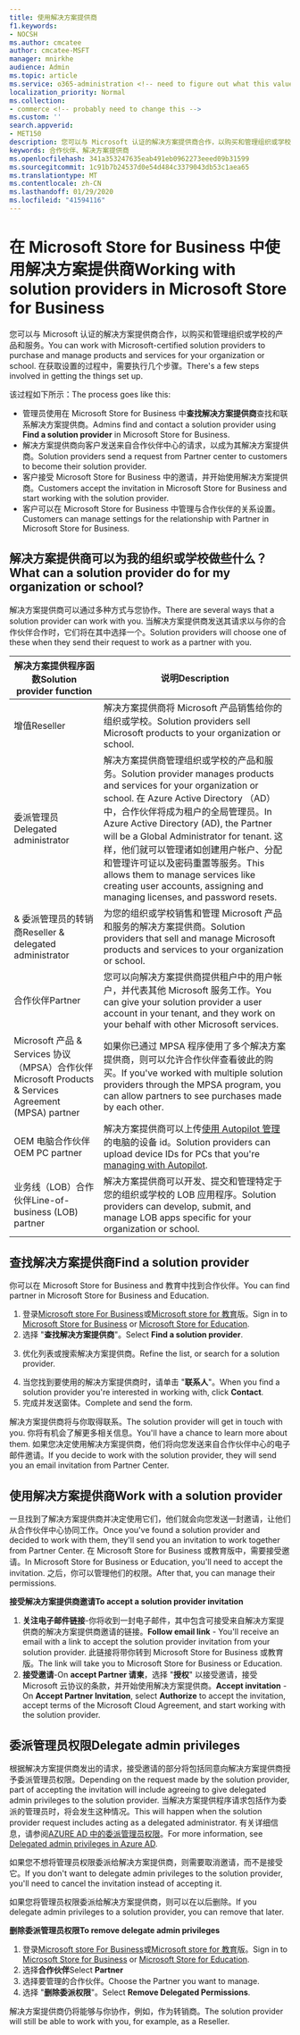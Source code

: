 ```yaml
---
title: 使用解决方案提供商
f1.keywords:
- NOCSH
ms.author: cmcatee
author: cmcatee-MSFT
manager: mnirkhe
audience: Admin
ms.topic: article
ms.service: o365-administration <!-- need to figure out what this value should be -->
localization_priority: Normal
ms.collection:
- commerce <!-- probably need to change this -->
ms.custom: ''
search.appverid:
- MET150
description: 您可以与 Microsoft 认证的解决方案提供商合作，以购买和管理组织或学校的产品和服务。
keywords: 合作伙伴、解决方案提供商
ms.openlocfilehash: 341a353247635eab491eb0962273eeed09b31599
ms.sourcegitcommit: 1c91b7b24537d0e54d484c3379043db53c1aea65
ms.translationtype: MT
ms.contentlocale: zh-CN
ms.lasthandoff: 01/29/2020
ms.locfileid: "41594116"
---
```

# <a name="working-with-solution-providers-in-microsoft-store-for-business"></a><span data-ttu-id="5c322-104">在 Microsoft Store for Business 中使用解决方案提供商</span><span class="sxs-lookup"><span data-stu-id="5c322-104">Working with solution providers in Microsoft Store for Business</span></span>

<span data-ttu-id="5c322-105">您可以与 Microsoft 认证的解决方案提供商合作，以购买和管理组织或学校的产品和服务。</span><span class="sxs-lookup"><span data-stu-id="5c322-105">You can work with Microsoft-certified solution providers to purchase and manage products and services for your organization or school.</span></span> <span data-ttu-id="5c322-106">在获取设置的过程中，需要执行几个步骤。</span><span class="sxs-lookup"><span data-stu-id="5c322-106">There's a few steps involved in getting the things set up.</span></span> 

<span data-ttu-id="5c322-107">该过程如下所示：</span><span class="sxs-lookup"><span data-stu-id="5c322-107">The process goes like this:</span></span>
- <span data-ttu-id="5c322-108">管理员使用在 Microsoft Store for Business 中**查找解决方案提供商**查找和联系解决方案提供商。</span><span class="sxs-lookup"><span data-stu-id="5c322-108">Admins find and contact a solution provider using **Find a solution provider** in Microsoft Store for Business.</span></span> 
- <span data-ttu-id="5c322-109">解决方案提供商向客户发送来自合作伙伴中心的请求，以成为其解决方案提供商。</span><span class="sxs-lookup"><span data-stu-id="5c322-109">Solution providers send a request from Partner center to customers to become their solution provider.</span></span>
- <span data-ttu-id="5c322-110">客户接受 Microsoft Store for Business 中的邀请，并开始使用解决方案提供商。</span><span class="sxs-lookup"><span data-stu-id="5c322-110">Customers accept the invitation in Microsoft Store for Business and start working with the solution provider.</span></span>
- <span data-ttu-id="5c322-111">客户可以在 Microsoft Store for Business 中管理与合作伙伴的关系设置。</span><span class="sxs-lookup"><span data-stu-id="5c322-111">Customers can manage settings for the relationship with Partner in Microsoft Store for Business.</span></span> 

## <a name="what-can-a-solution-provider-do-for-my-organization-or-school"></a><span data-ttu-id="5c322-112">解决方案提供商可以为我的组织或学校做些什么？</span><span class="sxs-lookup"><span data-stu-id="5c322-112">What can a solution provider do for my organization or school?</span></span>

<span data-ttu-id="5c322-113">解决方案提供商可以通过多种方式与您协作。</span><span class="sxs-lookup"><span data-stu-id="5c322-113">There are several ways that a solution provider can work with you.</span></span> <span data-ttu-id="5c322-114">当解决方案提供商发送其请求以与你的合作伙伴合作时，它们将在其中选择一个。</span><span class="sxs-lookup"><span data-stu-id="5c322-114">Solution providers will choose one of these when they send their request to work as a partner with you.</span></span>

| <span data-ttu-id="5c322-115">解决方案提供程序函数</span><span class="sxs-lookup"><span data-stu-id="5c322-115">Solution provider function</span></span> | <span data-ttu-id="5c322-116">说明</span><span class="sxs-lookup"><span data-stu-id="5c322-116">Description</span></span> | 
| ------ | ------------------- | 
| <span data-ttu-id="5c322-117">增值</span><span class="sxs-lookup"><span data-stu-id="5c322-117">Reseller</span></span> | <span data-ttu-id="5c322-118">解决方案提供商将 Microsoft 产品销售给你的组织或学校。</span><span class="sxs-lookup"><span data-stu-id="5c322-118">Solution providers sell Microsoft products to your organization or school.</span></span> |
| <span data-ttu-id="5c322-119">委派管理员</span><span class="sxs-lookup"><span data-stu-id="5c322-119">Delegated administrator</span></span> | <span data-ttu-id="5c322-120">解决方案提供商管理组织或学校的产品和服务。</span><span class="sxs-lookup"><span data-stu-id="5c322-120">Solution provider manages products and services for your organization or school.</span></span> <span data-ttu-id="5c322-121">在 Azure Active Directory （AD）中，合作伙伴将成为租户的全局管理员。</span><span class="sxs-lookup"><span data-stu-id="5c322-121">In Azure Active Directory (AD), the Partner will be a Global Administrator for tenant.</span></span> <span data-ttu-id="5c322-122">这样，他们就可以管理诸如创建用户帐户、分配和管理许可证以及密码重置等服务。</span><span class="sxs-lookup"><span data-stu-id="5c322-122">This allows them to manage services like creating user accounts, assigning and managing licenses, and password resets.</span></span> |
| <span data-ttu-id="5c322-123">& 委派管理员的转销商</span><span class="sxs-lookup"><span data-stu-id="5c322-123">Reseller & delegated administrator</span></span> | <span data-ttu-id="5c322-124">为您的组织或学校销售和管理 Microsoft 产品和服务的解决方案提供商。</span><span class="sxs-lookup"><span data-stu-id="5c322-124">Solution providers that sell and manage Microsoft products and services to your organization or school.</span></span> |
| <span data-ttu-id="5c322-125">合作伙伴</span><span class="sxs-lookup"><span data-stu-id="5c322-125">Partner</span></span> | <span data-ttu-id="5c322-126">您可以向解决方案提供商提供租户中的用户帐户，并代表其他 Microsoft 服务工作。</span><span class="sxs-lookup"><span data-stu-id="5c322-126">You can give your solution provider a user account in your tenant, and they work on your behalf with other Microsoft services.</span></span> |
| <span data-ttu-id="5c322-127">Microsoft 产品 & Services 协议（MPSA）合作伙伴</span><span class="sxs-lookup"><span data-stu-id="5c322-127">Microsoft Products & Services Agreement (MPSA) partner</span></span> | <span data-ttu-id="5c322-128">如果你已通过 MPSA 程序使用了多个解决方案提供商，则可以允许合作伙伴查看彼此的购买。</span><span class="sxs-lookup"><span data-stu-id="5c322-128">If you've worked with multiple solution providers through the MPSA program, you can allow partners to see purchases made by each other.</span></span> |
| <span data-ttu-id="5c322-129">OEM 电脑合作伙伴</span><span class="sxs-lookup"><span data-stu-id="5c322-129">OEM PC partner</span></span> | <span data-ttu-id="5c322-130">解决方案提供商可以上传[使用 Autopilot 管理](https://docs.microsoft.com/microsoft-store/add-profile-to-devices)的电脑的设备 id。</span><span class="sxs-lookup"><span data-stu-id="5c322-130">Solution providers can upload device IDs for PCs that you're [managing with Autopilot](https://docs.microsoft.com/microsoft-store/add-profile-to-devices).</span></span>   |
| <span data-ttu-id="5c322-131">业务线（LOB）合作伙伴</span><span class="sxs-lookup"><span data-stu-id="5c322-131">Line-of-business (LOB) partner</span></span> | <span data-ttu-id="5c322-132">解决方案提供商可以开发、提交和管理特定于您的组织或学校的 LOB 应用程序。</span><span class="sxs-lookup"><span data-stu-id="5c322-132">Solution providers can develop, submit, and manage LOB apps specific for your organization or school.</span></span> |

## <a name="find-a-solution-provider"></a><span data-ttu-id="5c322-133">查找解决方案提供商</span><span class="sxs-lookup"><span data-stu-id="5c322-133">Find a solution provider</span></span>

<span data-ttu-id="5c322-134">你可以在 Microsoft Store for Business and 教育中找到合作伙伴。</span><span class="sxs-lookup"><span data-stu-id="5c322-134">You can find partner in Microsoft Store for Business and Education.</span></span> 

1. <span data-ttu-id="5c322-135">登录[Microsoft store For Business](https://businessstore.microsoft.com/)或[Microsoft store for 教育](https://educationstore.microsoft.com/)版。</span><span class="sxs-lookup"><span data-stu-id="5c322-135">Sign in to [Microsoft Store for Business](https://businessstore.microsoft.com/) or [Microsoft Store for Education](https://educationstore.microsoft.com/).</span></span>
2. <span data-ttu-id="5c322-136">选择 "**查找解决方案提供商**"。</span><span class="sxs-lookup"><span data-stu-id="5c322-136">Select **Find a solution provider**.</span></span>
<!---
    ![Image shows Find a solution provider option in Microsoft Store for Business.](images/msfb-find-partner.png)
-->
3. <span data-ttu-id="5c322-137">优化列表或搜索解决方案提供商。</span><span class="sxs-lookup"><span data-stu-id="5c322-137">Refine the list, or search for a solution provider.</span></span> 
<!---
    ![Image shows Find a solution provider option in Microsoft Store for Business.](images/msfb-provider-list.png)
-->
4. <span data-ttu-id="5c322-138">当您找到要使用的解决方案提供商时，请单击 "**联系人**"。</span><span class="sxs-lookup"><span data-stu-id="5c322-138">When you find a solution provider you're interested in working with, click **Contact**.</span></span>
5. <span data-ttu-id="5c322-139">完成并发送窗体。</span><span class="sxs-lookup"><span data-stu-id="5c322-139">Complete and send the form.</span></span>

<span data-ttu-id="5c322-140">解决方案提供商将与你取得联系。</span><span class="sxs-lookup"><span data-stu-id="5c322-140">The solution provider will get in touch with you.</span></span> <span data-ttu-id="5c322-141">你将有机会了解更多相关信息。</span><span class="sxs-lookup"><span data-stu-id="5c322-141">You'll have a chance to learn more about them.</span></span> <span data-ttu-id="5c322-142">如果您决定使用解决方案提供商，他们将向您发送来自合作伙伴中心的电子邮件邀请。</span><span class="sxs-lookup"><span data-stu-id="5c322-142">If you decide to work with the solution provider, they will send you an email invitation from Partner Center.</span></span> 

## <a name="work-with-a-solution-provider"></a><span data-ttu-id="5c322-143">使用解决方案提供商</span><span class="sxs-lookup"><span data-stu-id="5c322-143">Work with a solution provider</span></span>

<span data-ttu-id="5c322-144">一旦找到了解决方案提供商并决定使用它们，他们就会向您发送一封邀请，让他们从合作伙伴中心协同工作。</span><span class="sxs-lookup"><span data-stu-id="5c322-144">Once you've found a solution provider and decided to work with them, they'll send you an invitation to work together from Partner Center.</span></span> <span data-ttu-id="5c322-145">在 Microsoft Store for Business 或教育版中，需要接受邀请。</span><span class="sxs-lookup"><span data-stu-id="5c322-145">In Microsoft Store for Business or Education, you'll need to accept the invitation.</span></span> <span data-ttu-id="5c322-146">之后，你可以管理他们的权限。</span><span class="sxs-lookup"><span data-stu-id="5c322-146">After that, you can manage their permissions.</span></span>

<span data-ttu-id="5c322-147">**接受解决方案提供商邀请**</span><span class="sxs-lookup"><span data-stu-id="5c322-147">**To accept a solution provider invitation**</span></span>
1. <span data-ttu-id="5c322-148">**关注电子邮件链接**-你将收到一封电子邮件，其中包含可接受来自解决方案提供商的解决方案提供商邀请的链接。</span><span class="sxs-lookup"><span data-stu-id="5c322-148">**Follow email link** - You'll receive an email with a link to accept the solution provider invitation from your solution provider.</span></span> <span data-ttu-id="5c322-149">此链接将带你转到 Microsoft Store for Business 或教育版。</span><span class="sxs-lookup"><span data-stu-id="5c322-149">The link will take you to Microsoft Store for Business or Education.</span></span>
2. <span data-ttu-id="5c322-150">**接受邀请**-On **accept Partner 请柬**，选择 "**授权**" 以接受邀请，接受 Microsoft 云协议的条款，并开始使用解决方案提供商。</span><span class="sxs-lookup"><span data-stu-id="5c322-150">**Accept invitation** - On **Accept Partner Invitation**, select **Authorize** to accept the invitation, accept terms of the Microsoft Cloud Agreement, and start working with the solution provider.</span></span> 
<!---
![Image shows accepting an invitation from a solution provider in Microsoft Store for Business.](images/msft-accept-partner.png)
--> 
## <a name="delegate-admin-privileges"></a><span data-ttu-id="5c322-151">委派管理员权限</span><span class="sxs-lookup"><span data-stu-id="5c322-151">Delegate admin privileges</span></span>

<span data-ttu-id="5c322-152">根据解决方案提供商发出的请求，接受邀请的部分将包括同意向解决方案提供商授予委派管理员权限。</span><span class="sxs-lookup"><span data-stu-id="5c322-152">Depending on the request made by the solution provider, part of accepting the invitation will include agreeing to give delegated admin privileges to the solution provider.</span></span> <span data-ttu-id="5c322-153">当解决方案提供程序请求包括作为委派的管理员时，将会发生这种情况。</span><span class="sxs-lookup"><span data-stu-id="5c322-153">This will happen when the solution provider request includes acting as a delegated administrator.</span></span> <span data-ttu-id="5c322-154">有关详细信息，请参阅[AZURE AD 中的委派管理员权限](https://docs.microsoft.com/partner-center/customers_revoke_admin_privileges#delegated-admin-privileges-in-azure-ad)。</span><span class="sxs-lookup"><span data-stu-id="5c322-154">For more information, see [Delegated admin privileges in Azure AD](https://docs.microsoft.com/partner-center/customers_revoke_admin_privileges#delegated-admin-privileges-in-azure-ad).</span></span> 

<span data-ttu-id="5c322-155">如果您不想将管理员权限委派给解决方案提供商，则需要取消邀请，而不是接受它。</span><span class="sxs-lookup"><span data-stu-id="5c322-155">If you don't want to delegate admin privileges to the solution provider, you'll need to cancel the invitation instead of accepting it.</span></span> 

<span data-ttu-id="5c322-156">如果您将管理员权限委派给解决方案提供商，则可以在以后删除。</span><span class="sxs-lookup"><span data-stu-id="5c322-156">If you delegate admin privileges to a solution provider, you can remove that later.</span></span> 

<span data-ttu-id="5c322-157">**删除委派管理员权限**</span><span class="sxs-lookup"><span data-stu-id="5c322-157">**To remove delegate admin privileges**</span></span>
1. <span data-ttu-id="5c322-158">登录[Microsoft store For Business](https://businessstore.microsoft.com/)或[Microsoft store for 教育](https://educationstore.microsoft.com/)版。</span><span class="sxs-lookup"><span data-stu-id="5c322-158">Sign in to [Microsoft Store for Business](https://businessstore.microsoft.com/) or [Microsoft Store for Education](https://educationstore.microsoft.com/).</span></span>
2. <span data-ttu-id="5c322-159">选择**合作伙伴**</span><span class="sxs-lookup"><span data-stu-id="5c322-159">Select **Partner**</span></span>
3. <span data-ttu-id="5c322-160">选择要管理的合作伙伴。</span><span class="sxs-lookup"><span data-stu-id="5c322-160">Choose the Partner you want to manage.</span></span>
4. <span data-ttu-id="5c322-161">选择 "**删除委派权限**"。</span><span class="sxs-lookup"><span data-stu-id="5c322-161">Select **Remove Delegated Permissions**.</span></span> 

<span data-ttu-id="5c322-162">解决方案提供商仍将能够与你协作，例如，作为转销商。</span><span class="sxs-lookup"><span data-stu-id="5c322-162">The solution provider will still be able to work with you, for example, as a Reseller.</span></span> 
